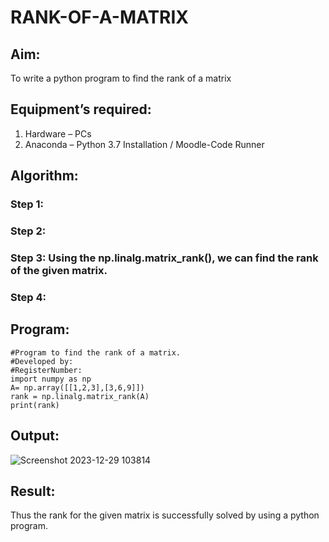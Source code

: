 # RANK-OF-A-MATRIX
## Aim:
To write a python program to find the rank of a matrix
## Equipment’s required:
1. 	Hardware – PCs
2. 	Anaconda – Python 3.7 Installation / Moodle-Code Runner
## Algorithm:
### Step 1: 
### Step 2: 
### Step 3: Using the np.linalg.matrix_rank(), we can find the rank of the given matrix.
### Step 4: 
## Program:
```
#Program to find the rank of a matrix.
#Developed by: 
#RegisterNumber:
import numpy as np
A= np.array([[1,2,3],[3,6,9]])
rank = np.linalg.matrix_rank(A)
print(rank)
```
## Output:
![Screenshot 2023-12-29 103814](https://github.com/Rajkumar28072005/RANK-OF-A-MATRIX/assets/144980101/3b63cc31-2344-4a48-b8b6-248cb23fe59a)

## Result:
Thus the rank for the given matrix is successfully solved by  using a python program.

